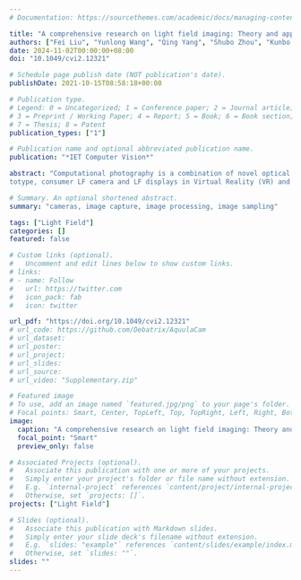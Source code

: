 ```yaml
---
# Documentation: https://sourcethemes.com/academic/docs/managing-content/

title: "A comprehensive research on light field imaging: Theory and application"
authors: ["Fei Liu", "Yunlong Wang", "Qing Yang", "Shubo Zhou", "Kunbo Zhang"]
date: 2024-11-02T00:00:00+08:00
doi: "10.1049/cvi2.12321"

# Schedule page publish date (NOT publication's date).
publishDate: 2021-10-15T08:58:18+00:00

# Publication type.
# Legend: 0 = Uncategorized; 1 = Conference paper; 2 = Journal article;
# 3 = Preprint / Working Paper; 4 = Report; 5 = Book; 6 = Book section;
# 7 = Thesis; 8 = Patent
publication_types: ["1"]

# Publication name and optional abbreviated publication name.
publication: "*IET Computer Vision*"

abstract: "Computational photography is a combination of novel optical designs and processing methods to capture high‐dimensional visual information. As an emerged promising technique, light field (LF) imaging measures the lighting, reflectance, focus, geometry and viewpoint in the free space, which has been widely explored for depth estimation, view synthesis, refocus, rendering, 3D displays, microscopy and other applications in computer vision in the past decades. In this paper, the authors present a comprehensive research survey on the LF imaging theory, technology and application. Firstly, the LF imaging process based on a MicroLens Array structure is derived, that is MLA‐LF. Subsequently, the innovations of LF imaging technology are presented in terms of the imaging pro-
totype, consumer LF camera and LF displays in Virtual Reality (VR) and Augmented Reality (AR). Finally the applications and challenges of LF imaging integrating with deep learning models are analysed, which consist of depth estimation, saliency detection, semantic segmentation, de‐occlusion and defocus deblurring in recent years. It is believed that this paper will be a good reference for the future research on LF imaging technology in Artificial Intelligence era."

# Summary. An optional shortened abstract.
summary: "cameras, image capture, image processing, image sampling"

tags: ["Light Field"]
categories: []
featured: false

# Custom links (optional).
#   Uncomment and edit lines below to show custom links.
# links:
# - name: Follow
#   url: https://twitter.com
#   icon_pack: fab
#   icon: twitter

url_pdf: "https://doi.org/10.1049/cvi2.12321"
# url_code: https://github.com/Debatrix/AquulaCam
# url_dataset:
# url_poster:
# url_project:
# url_slides: 
# url_source:
# url_video: "Supplementary.zip"

# Featured image
# To use, add an image named `featured.jpg/png` to your page's folder. 
# Focal points: Smart, Center, TopLeft, Top, TopRight, Left, Right, BottomLeft, Bottom, BottomRight.
image:
  caption: "A comprehensive research on light field imaging: Theory and application"
  focal_point: "Smart"
  preview_only: false

# Associated Projects (optional).
#   Associate this publication with one or more of your projects.
#   Simply enter your project's folder or file name without extension.
#   E.g. `internal-project` references `content/project/internal-project/index.md`.
#   Otherwise, set `projects: []`.
projects: ["Light Field"]

# Slides (optional).
#   Associate this publication with Markdown slides.
#   Simply enter your slide deck's filename without extension.
#   E.g. `slides: "example"` references `content/slides/example/index.md`.
#   Otherwise, set `slides: ""`.
slides: ""
---
```

